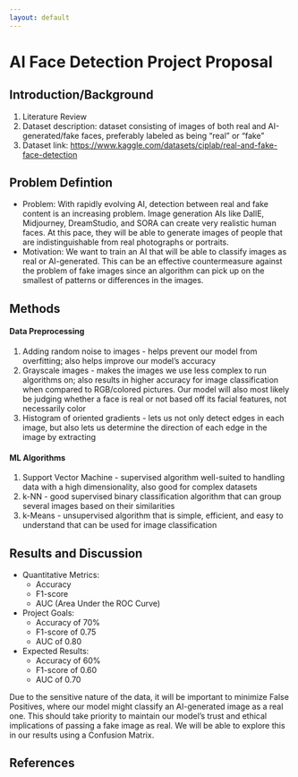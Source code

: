 ```yaml
---
layout: default
---
```


# AI Face Detection Project Proposal 


## Introduction/Background

1. Literature Review
2. Dataset description: dataset consisting of images of both real and AI-generated/fake faces, preferably labeled as being “real” or “fake” 
3. Dataset link: https://www.kaggle.com/datasets/ciplab/real-and-fake-face-detection 

## Problem Defintion

* Problem: With rapidly evolving AI, detection between real and fake content is an increasing problem. Image generation AIs like DallE, Midjourney, DreamStudio, and SORA can create very realistic human faces. At this pace, they will be able to generate images of people that are indistinguishable from real photographs or portraits.
* Motivation: We want to train an AI that will be able to classify images as real or AI-generated. This can be an effective countermeasure against the problem of fake images since an algorithm can pick up on the smallest of patterns or differences in the images. 


## Methods

#### Data Preprocessing

1. Adding random noise to images - helps prevent our model from overfitting; also helps improve our model’s accuracy 
2. Grayscale images - makes the images we use less complex to run algorithms on; also results in higher accuracy for image classification when compared to RGB/colored pictures. Our model will also most likely be judging whether a face is real or not based off its facial features, not necessarily color 
3. Histogram of oriented gradients - lets us not only detect edges in each image, but also lets us determine the direction of each edge in the image by extracting 


#### ML Algorithms

1. Support Vector Machine - supervised algorithm well-suited to handling data with a high dimensionality, also good for complex datasets 
2. k-NN - good supervised binary classification algorithm that can group several images based on their similarities 
3. k-Means - unsupervised algorithm that is simple, efficient, and easy to understand that can be used for image classification 


## Results and Discussion

- Quantitative Metrics:
  - Accuracy 
  - F1-score 
  - AUC (Area Under the ROC Curve) 
- Project Goals:
  - Accuracy of 70% 
  - F1-score of 0.75
  - AUC of 0.80
- Expected Results:
  - Accuracy of 60%
  - F1-score of 0.60 
  - AUC of 0.70

Due to the sensitive nature of the data, it will be important to minimize False Positives, where our model might classify an AI-generated image as a real one. This should take priority to maintain our model’s trust and ethical implications of passing a fake image as real. We will be able to explore this in our results using a Confusion Matrix.

## References

